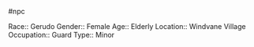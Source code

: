 #npc 

Race:: Gerudo
Gender:: Female
Age:: Elderly
Location:: Windvane Village
Occupation:: Guard
Type:: Minor
